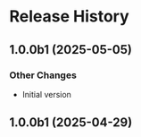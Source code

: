 # Release History

## 1.0.0b1 (2025-05-05)

### Other Changes

  - Initial version

## 1.0.0b1 (2025-04-29)
